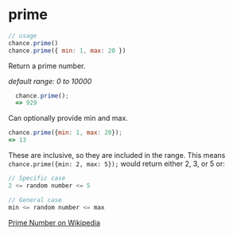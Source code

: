 # prime

```js
// usage
chance.prime()
chance.prime({ min: 1, max: 20 })
```

Return a prime number.

_default range: 0 to 10000_

```js
  chance.prime();
  => 929
```

Can optionally provide min and max.

```js
chance.prime({min: 1, max: 20});
=> 13
```


These are inclusive, so they are included in the range. This means
```chance.prime({min: 2, max: 5});``` would return either 2, 3, or 5 or:

```js
// Specific case
2 <= random number <= 5

// General case
min <= random number <= max
```


[Prime Number on Wikipedia][prime]

[prime]: https://en.wikipedia.org/wiki/Prime_number

